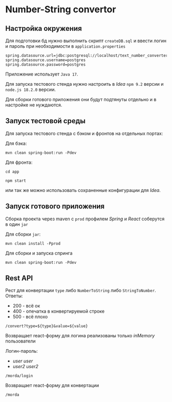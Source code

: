 # Number-String convertor
## Настройка окружения
Для подготовки бд нужно выполнить скрипт `createDB.sql` и ввести логин и пароль при необходимости в `application.properties`
```properties
spring.datasource.url=jdbc:postgresql://localhost/text_number_converter
spring.datasource.username=postgres
spring.datasource.password=postgres
```

Приложение использует `Java 17`.

Для запуска тестового стенда нужно настроить в _Idea_ `npm 9.2` версии и `node.js 18.2.0` версии. 

Для сборки готового приложения они будут подтянуты отдельно и в настройке не нуждаются.
## Запуск тестовой среды
Для запуска тестового стенда с бэком и фронтов на отдельных портах:

Для бэка:
```
mvn clean spring-boot:run -Pdev
```

Для фронта:
```
cd app
```
```
npm start
```

или так же можно использовать сохраненные конфигурации для _Idea_.

## Запуск готового приложения
Сборка проекта через maven с `prod` профилем _Spring_ и _React_ соберутся в один `jar`

Для сборки `jar`:
```
mvn clean install -Pprod
```

Для сборки и запуска спринга
```
mvn clean spring-boot:run -Pdev
```

## Rest API
Рест для конвертации `type` либо `NumberToString` либо `StringToNumber`. 
Ответы: 
* 200 - всё ок
* 400 - опечатка в конвертируемой строке
* 500 - всё плохо
```http request
/convert?type=${type}&value=${value}
```

Возвращает react-форму для логина
реализованы только _inMemory_ пользователи 

Логин-пароль:
* _user user_
* _user2 user2_
```http request
/morda/login
```

Возвращает react-форму для конвертации
```http request
/morda
```